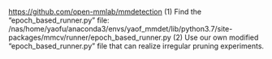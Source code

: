 https://github.com/open-mmlab/mmdetection
(1) Find the “epoch_based_runner.py” file:
/nas/home/yaofu/anaconda3/envs/yaof_mmdet/lib/python3.7/site-packages/mmcv/runner/epoch_based_runner.py
(2) Use our own modified “epoch_based_runner.py” file that can realize irregular pruning experiments.
